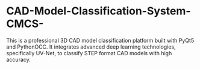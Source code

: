 # CAD-Model-Classification-System-CMCS-
This is a professional 3D CAD model classification platform built with PyQt5 and PythonOCC. It integrates advanced deep learning technologies, specifically UV-Net, to classify STEP format CAD models with high accuracy.
